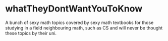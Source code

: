 # whatTheyDontWantYouToKnow
A bunch of sexy math topics covered by sexy math textbooks for those studying in a field neighbouring math, such as CS and will never be thought these topics by their uni. 
